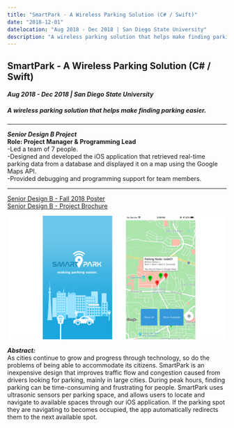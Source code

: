 ```yaml
---
title: "SmartPark - A Wireless Parking Solution (C# / Swift)"
date: "2018-12-01"
datelocation: "Aug 2018 - Dec 2018 | San Diego State University"
description: "A wireless parking solution that helps make finding parking easier."
---
```


## SmartPark - A Wireless Parking Solution (C# / Swift)
#### *Aug 2018 - Dec 2018 | San Diego State University*
##### A wireless parking solution that helps make finding parking easier.
---
***Senior Design B Project*** <br/>
**Role: Project Manager & Programming Lead** <br/>
-Led a team of 7 people.<br/>
-Designed and developed the iOS application that retrieved real-time parking data from a database and displayed it on a map using the Google Maps API.<br/>
-Provided debugging and programming support for team members.<br/>

---
[Senior Design B - Fall 2018 Poster](https://drive.google.com/file/d/19q4_MOXabJU76NdPOIdz-spOaZ17A6BQ/view?usp=sharing) <br/>
[Senior Design B - Project Brochure](https://drive.google.com/file/d/1yCnVpcq2uabE7Gb4d0NHPzmSpjyD10Gy/view?usp=sharing) <br/>

![app_screenshot](./sp_app_1.png) <br/>


***Abstract:*** <br/>
As cities continue to grow and progress through technology, so do the problems of being able to accommodate its citizens. SmartPark is an inexpensive design that improves traffic flow and congestion caused from drivers looking for parking, mainly in large cities. During peak hours, finding parking can be time-consuming and frustrating for people. SmartPark uses ultrasonic sensors per parking space, and allows users to locate and navigate to available spaces through our iOS application. If the parking spot they are navigating to becomes occupied, the app automatically redirects them to the next available spot.
